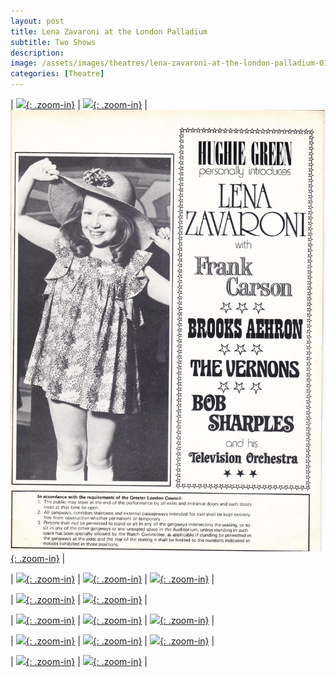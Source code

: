 ```yaml
---
layout: post
title: Lena Zavaroni at the London Palladium
subtitle: Two Shows
description: 
image: /assets/images/theatres/lena-zavaroni-at-the-london-palladium-01.jpg
categories: [Theatre]
---
```


| [![](/assets/images/theatres/lena-zavaroni-at-the-london-palladium-01.jpg){: .zoom-in}](/assets/images/theatres/lena-zavaroni-at-the-london-palladium-01.jpg) | [![](/assets/images/theatres/lena-zavaroni-at-the-london-palladium-02.jpg){: .zoom-in}](/assets/images/theatres/lena-zavaroni-at-the-london-palladium-02.jpg) | [![](/assets/images/theatres/lena-zavaroni-at-the-london-palladium-03.jpg){: .zoom-in}](/assets/images/theatres/lena-zavaroni-at-the-london-palladium-03.jpg) |

| [![](/assets/images/theatres/lena-zavaroni-at-the-london-palladium-04.jpg){: .zoom-in}](/assets/images/theatres/lena-zavaroni-at-the-london-palladium-04.jpg) | [![](/assets/images/theatres/lena-zavaroni-at-the-london-palladium-05.jpg){: .zoom-in}](/assets/images/theatres/lena-zavaroni-at-the-london-palladium-05.jpg) | [![](/assets/images/theatres/lena-zavaroni-at-the-london-palladium-06.jpg){: .zoom-in}](/assets/images/theatres/lena-zavaroni-at-the-london-palladium-06.jpg) |

| [![](/assets/images/theatres/lena-zavaroni-at-the-london-palladium-07.jpg){: .zoom-in}](/assets/images/theatres/lena-zavaroni-at-the-london-palladium-07.jpg) | [![](/assets/images/theatres/lena-zavaroni-at-the-london-palladium-08-09.jpg){: .zoom-in}](/assets/images/theatres/lena-zavaroni-at-the-london-palladium-08-09.jpg) |

| [![](/assets/images/theatres/lena-zavaroni-at-the-london-palladium-10.jpg){: .zoom-in}](/assets/images/theatres/lena-zavaroni-at-the-london-palladium-10.jpg) | [![](/assets/images/theatres/lena-zavaroni-at-the-london-palladium-11.jpg){: .zoom-in}](/assets/images/theatres/lena-zavaroni-at-the-london-palladium-11.jpg) | [![](/assets/images/theatres/lena-zavaroni-at-the-london-palladium-12.jpg){: .zoom-in}](/assets/images/theatres/lena-zavaroni-at-the-london-palladium-12.jpg) |

| [![](/assets/images/theatres/lena-zavaroni-at-the-london-palladium-13.jpg){: .zoom-in}](/assets/images/theatres/lena-zavaroni-at-the-london-palladium-13.jpg) | [![](/assets/images/theatres/lena-zavaroni-at-the-london-palladium-14.jpg){: .zoom-in}](/assets/images/theatres/lena-zavaroni-at-the-london-palladium-14.jpg) | [![](/assets/images/theatres/lena-zavaroni-at-the-london-palladium-15.jpg){: .zoom-in}](/assets/images/theatres/lena-zavaroni-at-the-london-palladium-15.jpg) |

| [![](/assets/images/theatres/lena-zavaroni-at-the-london-palladium-16.jpg){: .zoom-in}](/assets/images/theatres/lena-zavaroni-at-the-london-palladium-16.jpg) | [![](/assets/images/theatres/lena-zavaroni-at-the-london-palladium-17.jpg){: .zoom-in}](/assets/images/theatres/lena-zavaroni-at-the-london-palladium-17.jpg) |

